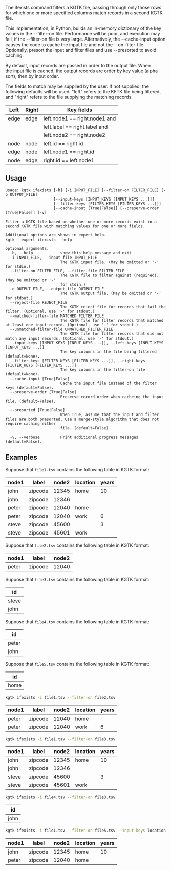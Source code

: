 The ifexists command filters a KGTK file, passing through only those rows for
which one or more specified columns match records in a second KGTK file.

This implementation, in Python, builds an in-memory dictionary of the key
values in the --filter-on file.  Performance will be poor, and execution may
fail, if the --filter-on file is very large.  Alternatively, the --cache-input
option causes the code to cache the input file and not the --on-filter-file.
Optionally, presort the input and filter files and use --presorted to avoid
caching.

By default, input records are passed in order to the output file.  When                                                                                        
the input file is cached, the output records are order by key value (alpha                                                                                           
sort), then by input order.

The fields to match may be supplied by the user.  If not supplied, the
following defaults will be used.  "left" refers to the KFTK file being
filtered, and "right" refers to the file supplying the matching records.

| Left    | Right   | Key fields |
| ------- | ------- | ---------- |
| edge    | edge    | left.node1 == right.node1 and |
|         |         | left.label == right.label and |
|         |         | left.node2 == right.node2 |
| node    | node    | left.id    == right.id |
| edge    | node    | left.node1 == right.id |
| node    | edge    | right.id   == left.node1 |

## Usage

```
usage: kgtk ifexists [-h] [-i INPUT_FILE] [--filter-on FILTER_FILE] [-o OUTPUT_FILE]
                     [--input-keys [INPUT_KEYS [INPUT_KEYS ...]]]
                     [--filter-keys [FILTER_KEYS [FILTER_KEYS ...]]]
                     [--cache-input [True|False]] [--preserve-order [True|False]] [-v]

Filter a KGTK file based on whether one or more records exist in a second KGTK file with matching values for one or more fields.

Additional options are shown in expert help.
kgtk --expert ifexists --help

optional arguments:
  -h, --help            show this help message and exit
  -i INPUT_FILE, --input-file INPUT_FILE
                        The KGTK input file. (May be omitted or '-' for stdin.)
  --filter-on FILTER_FILE, --filter-file FILTER_FILE
                        The KGTK file to filter against (required). (May be omitted or '-'
                        for stdin.)
  -o OUTPUT_FILE, --output-file OUTPUT_FILE
                        The KGTK output file. (May be omitted or '-' for stdout.)
  --reject-file REJECT_FILE
                        The KGTK reject file for records that fail the filter. (Optional, use '-' for stdout.)
  --matched-filter-file MATCHED_FILTER_FILE
                        The KGTK file for filter records that matched at least one input record. (Optional, use '-' for stdout.)
  --unmatched-filter-file UNMATCHED_FILTER_FILE
                        The KGTK file for filter records that did not match any input records. (Optional, use '-' for stdout.)
  --input-keys [INPUT_KEYS [INPUT_KEYS ...]], --left-keys [INPUT_KEYS [INPUT_KEYS ...]]
                        The key columns in the file being filtered (default=None).
  --filter-keys [FILTER_KEYS [FILTER_KEYS ...]], --right-keys [FILTER_KEYS [FILTER_KEYS ...]]
                        The key columns in the filter-on file (default=None).
  --cache-input [True|False]
                        Cache the input file instead of the filter keys (default=False).
  --preserve-order [True|False]
                        Preserve record order when cacheing the input file. (default=False).

  --presorted [True|False]
                        When True, assume that the input and filter files are both presorted. Use a merge-style algorithm that does not require caching either
                        file. (default=False).

  -v, --verbose         Print additional progress messages (default=False).
```

## Examples

Suppose that `file1.tsv` contains the following table in KGTK format:

| node1 | label   | node2 | location | years |
| ----- | ------- | ----- | -------- | ----- |
| john  | zipcode | 12345 | home     | 10    |
| john  | zipcode | 12346 |          |       |
| peter | zipcode | 12040 | home     |       |
| peter | zipcode | 12040 | work     | 6     |
| steve | zipcode | 45600 |          | 3     |
| steve | zipcode | 45601 | work     |       |

Suppose that `file2.tsv` contains the following table in KGTK format:

| node1 | label   | node2 |
| ----- | ------- | ----- |
| peter | zipcode | 12040 |

Suppose that `file3.tsv` contains the following table in KGTK format:

| id    |
| ----- |
| steve |
| john  |

Suppose that `file4.tsv` contains the following table in KGTK format:

| id    |
| ----- |
| peter |
| john  |

Suppose that `file5.tsv` contains the following table in KGTK format:

| id   |
| ---- |
| home |

```bash
kgtk ifexists -i file1.tsv --filter-on file2.tsv

```

| node1 | label   | node2 | location | years |
| ----- | ------- | ----- | -------- | ----- |
| peter | zipcode | 12040 | home     |       |
| peter | zipcode | 12040 | work     | 6     |

```bash
kgtk ifexists -i file1.tsv --filter-on file3.tsv

```
| node1 | label   | node2 | location | years |
| ----- | ------- | ----- | -------- | ----- |
| john  | zipcode | 12345 | home     | 10    |
| john  | zipcode | 12346 |          |       |
| steve | zipcode | 45600 |          | 3     |
| steve | zipcode | 45601 | work     |       |

```bash
kgtk ifexists -i file4.tsv --filter-on file3.tsv

```
| id    |
| ----- |
| john  |

```bash
kgtk ifexists -i file1.tsv --filter-on file5.tsv --input-keys location

```
| node1 | label   | node2 | location | years |
| ----- | ------- | ----- | -------- | ----- |
| john  | zipcode | 12345 | home     | 10    |
| peter | zipcode | 12040 | home     |       |
